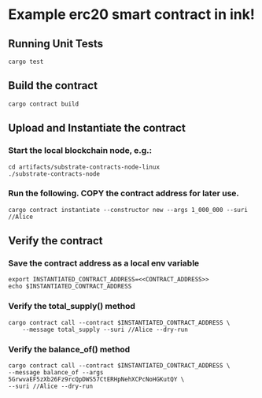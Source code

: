 # Example erc20 smart contract in ink! 

## Running Unit Tests
```
cargo test
```

## Build the contract
```
cargo contract build
```

## Upload and Instantiate the contract
### Start the local blockchain node, e.g.:
```
cd artifacts/substrate-contracts-node-linux
./substrate-contracts-node
```

### Run the following.  **COPY** the contract address for later use.
```
cargo contract instantiate --constructor new --args 1_000_000 --suri //Alice
```


## Verify the contract
### Save the contract address as a local env variable
```
export INSTANTIATED_CONTRACT_ADDRESS=<<CONTRACT_ADDRESS>>
echo $INSTANTIATED_CONTRACT_ADDRESS 
```

### Verify the total_supply() method
```
cargo contract call --contract $INSTANTIATED_CONTRACT_ADDRESS \
    --message total_supply --suri //Alice --dry-run
```

### Verify the balance_of() method
```
cargo contract call --contract $INSTANTIATED_CONTRACT_ADDRESS \
--message balance_of --args 5GrwvaEF5zXb26Fz9rcQpDWS57CtERHpNehXCPcNoHGKutQY \
--suri //Alice --dry-run
```

